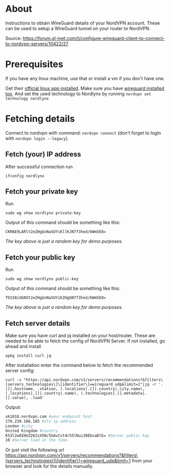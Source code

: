 # About
Instructions to obtain WireGuard details of your NordVPN account. These can be used to setup a WireGuard tunnel on your router to NordVPN.

Source: https://forum.gl-inet.com/t/configure-wireguard-client-to-connect-to-nordvpn-servers/10422/27

# Prerequisites
If you have any linux machine, use that or install a vm if you don't have one.

Get their [official linux app installed](https://support.nordvpn.com/Connectivity/Linux/1325531132/Installing-and-using-NordVPN-on-Debian-Ubuntu-Elementary-OS-and-Linux-Mint.htm). Make sure you have [wireguard installed too](https://www.wireguard.com/install/). And set the used technology to Nordlynx by running `nordvpn set technology nordlynx`

# Fetching details
Connect to nordvpn with command: `nordvpn connect` (don't forget to login with `nordvpn login --legacy`).

## Fetch (your) IP address
After successful connection run

`ifconfig nordlynx`

## Fetch your private key
Run

`sudo wg show nordlynx private-key`

Output of this command should be something like this:

`CKMAE9LARlt2eZHgGnNaSUYiKllKJN7f3hed/bWm5E8=`

_The key above is just a random key for demo purposes._

## Fetch your public key
Run

`sudo wg show nordlynx public-key`

Output of this command should be something like this:

`TO158iXbNXt2eZHgGnNaSUYiKZHgGN7f3hed/bWm5E8=`

_The key above is just a random key for demo purposes._


## Fetch server details
Make sure you have curl and jq installed on your host/router. These are needed to be able to fetch the config of NordVPN Server. If not installed, go ahead and install

`opkg install curl jq`

After installation enter the command below to fetch the recommended server config:

`curl -s "https://api.nordvpn.com/v1/servers/recommendations?&filters\[servers_technologies\]\[identifier\]=wireguard_udp&limit=1"|jq -r '.[]|.hostname, .station, (.locations|.[]|.country|.city.name), (.locations|.[]|.country|.name), (.technologies|.[].metadata|.[].value), .load'`

Output:
```bash
uk1818.nordvpn.com #your endpoint host
178.239.166.185 #its ip address
London #city
United Kingdom #country
K53l2wOIHU3262sX5N/5kAvCvt4r55lNui30EbvaDlE= #Server public key
10 #Server load at the time.
```

Or just visit the following url https://api.nordvpn.com/v1/servers/recommendations?&filters\[servers_technologies\]\[identifier\]=wireguard_udp&limit=1 from your browser and look for the details manually.